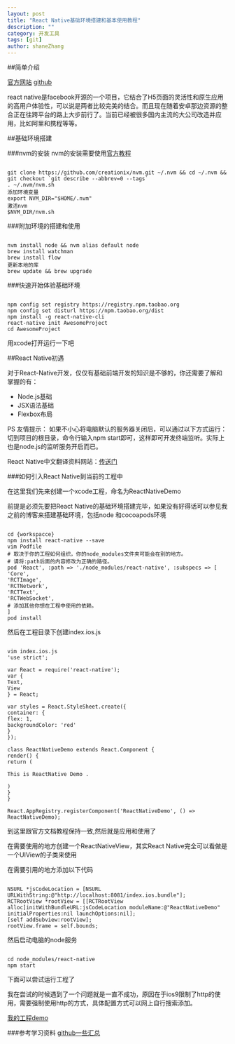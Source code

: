 ```yaml
---
layout: post
title: "React Native基础环境搭建和基本使用教程"
description: ""
category: 开发工具
tags: [git]
author: shaneZhang
---  
```



##简单介绍

[官方网站][1]
[github][2]

react native是facebook开源的一个项目，它结合了H5页面的灵活性和原生应用的高用户体验性，可以说是两者比较完美的结合。而且现在随着安卓那边资源的整合正在往跨平台的路上大步前行了。当前已经被很多国内主流的大公司改造并应用，比如阿里和携程等等。

##基础环境搭建

###nvm的安装
nvm的安装需要使用[官方教程][3]
<pre><code>
git clone https://github.com/creationix/nvm.git ~/.nvm && cd ~/.nvm && git checkout `git describe --abbrev=0 --tags` 
. ~/.nvm/nvm.sh
添加环境变量 
export NVM_DIR="$HOME/.nvm" 
激活nvm 
$NVM_DIR/nvm.sh
</code></pre>
###附加环境的搭建和使用
<pre><code>
nvm install node && nvm alias default node 
brew install watchman 
brew install flow 
更新本地的库 
brew update && brew upgrade
</code></pre>

###快速开始体验基础环境
<pre><code>
npm config set registry https://registry.npm.taobao.org
npm config set disturl https://npm.taobao.org/dist
npm install -g react-native-cli
react-native init AwesomeProject
cd AwesomeProject
</code></pre>

用xcode打开运行一下吧

##React Native初遇

对于React-Native开发，仅仅有基础前端开发的知识是不够的，你还需要了解和掌握的有：

- Node.js基础
- JSX语法基础
- Flexbox布局

PS 友情提示： 
如果不小心将电脑默认的服务器关闭后，可以通过以下方式运行：
切到项目的根目录，命令行输入npm start即可，这样即可开发终端监听。实际上也是node.js的监听服务开启而已。

React Native中文翻译资料网站：[传送门][4] 

###如何引入React Native到当前的工程中

在这里我们先来创建一个xcode工程，命名为ReactNativeDemo

前提是必须先要把React Native的基础环境搭建完毕，如果没有好得话可以参见我之前的博客来搭建基础环境，包括node 和cocoapods环境

<pre><code>
cd {workspacce}
npm install react-native --save
vim Podfile
# 取决于你的工程如何组织，你的node_modules文件夹可能会在别的地方。
# 请将:path后面的内容修改为正确的路径。
pod 'React', :path => './node_modules/react-native', :subspecs => [
'Core',
'RCTImage',
'RCTNetwork',
'RCTText',
'RCTWebSocket',
# 添加其他你想在工程中使用的依赖。
]
pod install
</code></pre>

然后在工程目录下创建index.ios.js

<pre><code>
vim index.ios.js
'use strict';

var React = require('react-native');
var {
Text,
View
} = React;

var styles = React.StyleSheet.create({
container: {
flex: 1,
backgroundColor: 'red'
}
});

class ReactNativeDemo extends React.Component {
render() {
return (
<View style={styles.container}>
<Text>This is ReactNative Demo .</Text>
</View>
)
}
}

React.AppRegistry.registerComponent('ReactNativeDemo', () => ReactNativeDemo);
</code></pre>

到这里跟官方文档教程保持一致,然后就是应用和使用了

在需要使用的地方创建一个ReactNativeView，其实React Native完全可以看做是一个UIView的子类来使用

在需要引用的地方添加以下代码

<pre><code>
NSURL *jsCodeLocation = [NSURL URLWithString:@"http://localhost:8081/index.ios.bundle"];
RCTRootView *rootView = [[RCTRootView alloc]initWithBundleURL:jsCodeLocation moduleName:@"ReactNativeDemo" initialProperties:nil launchOptions:nil];
[self addSubview:rootView];
rootView.frame = self.bounds;
</code></pre>

然后启动电脑的node服务

<pre><code>
cd node_modules/react-native
npm start
</code></pre>

下面可以尝试运行工程了

我在尝试的时候遇到了一个问题就是一直不成功，原因在于ios9限制了http的使用，需要强制使用http的方式，具体配置方式可以网上自行搜索添加。

[我的工程demo][5]


###参考学习资料
[github一些汇总][6]


[1]: http://facebook.github.io/react-native/
[2]: https://github.com/facebook/react-native
[3]: https://github.com/creationix/nvm#installation
[4]: http://react-native.cn/docs/getting-started.html
[5]: https://code.5288z.com/zhangyuqing/ReactNativeDemo
[6]: https://github.com/ele828/react-native-guide
